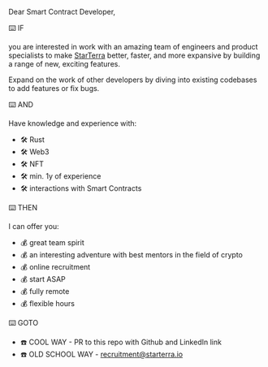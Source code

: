Dear Smart Contract Developer,

⌨️ IF

you are interested in work with an amazing team of engineers and product specialists to make [StarTerra](https://starterra.io/) better, faster, and more expansive by building a range of
new, exciting features.

Expand on the work of other developers by diving into existing codebases to add features or fix bugs.

⌨️ AND

Have knowledge and experience with:

- 🛠 Rust
- 🛠 Web3
- 🛠 NFT
- 🛠 min. 1y of experience
- 🛠 interactions with Smart Contracts

⌨️ THEN

I can offer you:

- 💰 great team spirit
- 💰 an interesting adventure with  best mentors in the field of crypto
- 💰 online recruitment
- 💰 start ASAP
- 💰 fully remote
- 💰 flexible hours

⌨️ GOTO

- ☎️ COOL WAY - PR to this repo with Github and LinkedIn link
- ☎️ OLD SCHOOL WAY - [recruitment@starterra.io](recruitment@starterra.io)
